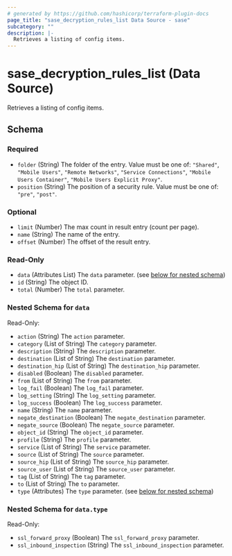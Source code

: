 ```yaml
---
# generated by https://github.com/hashicorp/terraform-plugin-docs
page_title: "sase_decryption_rules_list Data Source - sase"
subcategory: ""
description: |-
  Retrieves a listing of config items.
---
```


# sase_decryption_rules_list (Data Source)

Retrieves a listing of config items.



<!-- schema generated by tfplugindocs -->
## Schema

### Required

- `folder` (String) The folder of the entry. Value must be one of: `"Shared"`, `"Mobile Users"`, `"Remote Networks"`, `"Service Connections"`, `"Mobile Users Container"`, `"Mobile Users Explicit Proxy"`.
- `position` (String) The position of a security rule. Value must be one of: `"pre"`, `"post"`.

### Optional

- `limit` (Number) The max count in result entry (count per page).
- `name` (String) The name of the entry.
- `offset` (Number) The offset of the result entry.

### Read-Only

- `data` (Attributes List) The `data` parameter. (see [below for nested schema](#nestedatt--data))
- `id` (String) The object ID.
- `total` (Number) The `total` parameter.

<a id="nestedatt--data"></a>
### Nested Schema for `data`

Read-Only:

- `action` (String) The `action` parameter.
- `category` (List of String) The `category` parameter.
- `description` (String) The `description` parameter.
- `destination` (List of String) The `destination` parameter.
- `destination_hip` (List of String) The `destination_hip` parameter.
- `disabled` (Boolean) The `disabled` parameter.
- `from` (List of String) The `from` parameter.
- `log_fail` (Boolean) The `log_fail` parameter.
- `log_setting` (String) The `log_setting` parameter.
- `log_success` (Boolean) The `log_success` parameter.
- `name` (String) The `name` parameter.
- `negate_destination` (Boolean) The `negate_destination` parameter.
- `negate_source` (Boolean) The `negate_source` parameter.
- `object_id` (String) The `object_id` parameter.
- `profile` (String) The `profile` parameter.
- `service` (List of String) The `service` parameter.
- `source` (List of String) The `source` parameter.
- `source_hip` (List of String) The `source_hip` parameter.
- `source_user` (List of String) The `source_user` parameter.
- `tag` (List of String) The `tag` parameter.
- `to` (List of String) The `to` parameter.
- `type` (Attributes) The `type` parameter. (see [below for nested schema](#nestedatt--data--type))

<a id="nestedatt--data--type"></a>
### Nested Schema for `data.type`

Read-Only:

- `ssl_forward_proxy` (Boolean) The `ssl_forward_proxy` parameter.
- `ssl_inbound_inspection` (String) The `ssl_inbound_inspection` parameter.


